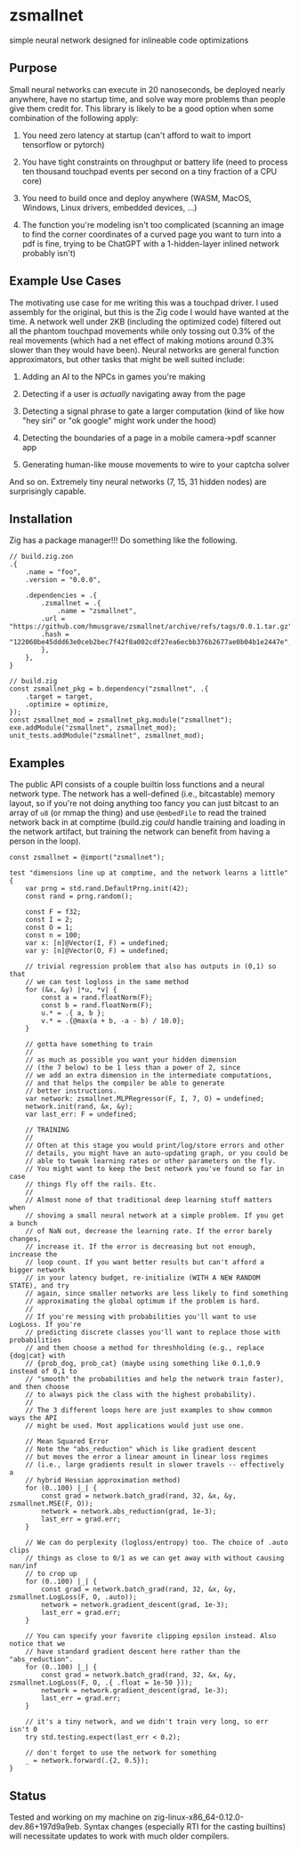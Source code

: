 # zsmallnet

simple neural network designed for inlineable code optimizations

## Purpose

Small neural networks can execute in 20 nanoseconds, be deployed nearly anywhere, have no startup time, and solve way more problems than people give them credit for. This library is likely to be a good option when some combination of the following apply:

1. You need zero latency at startup (can't afford to wait to import tensorflow or pytorch)

2. You have tight constraints on throughput or battery life (need to process ten thousand touchpad events per second on a tiny fraction of a CPU core)

3. You need to build once and deploy anywhere (WASM, MacOS, Windows, Linux drivers, embedded devices, ...)

4. The function you're modeling isn't too complicated (scanning an image to find the corner coordinates of a curved page you want to turn into a pdf is fine, trying to be ChatGPT with a 1-hidden-layer inlined network probably isn't)

## Example Use Cases

The motivating use case for me writing this was a touchpad driver. I used assembly for the original, but this is the Zig code I would have wanted at the time. A network well under 2KB (including the optimized code) filtered out all the phantom touchpad movements while only tossing out 0.3% of the real movements (which had a net effect of making motions around 0.3% slower than they would have been). Neural networks are general function approximators, but other tasks that might be well suited include:

1. Adding an AI to the NPCs in games you're making

2. Detecting if a user is _actually_ navigating away from the page

3. Detecting a signal phrase to gate a larger computation (kind of like how "hey siri" or "ok google" might work under the hood)

4. Detecting the boundaries of a page in a mobile camera->pdf scanner app

5. Generating human-like mouse movements to wire to your captcha solver

And so on. Extremely tiny neural networks (7, 15, 31 hidden nodes) are surprisingly capable.

## Installation

Zig has a package manager!!! Do something like the following.

```zig
// build.zig.zon
.{
    .name = "foo",
    .version = "0.0.0",

    .dependencies = .{
        .zsmallnet = .{
            .name = "zsmallnet",
	    .url = "https://github.com/hmusgrave/zsmallnet/archive/refs/tags/0.0.1.tar.gz",
	    .hash = "122060be45ddd63e0ceb2bec7f42f8a002cdf27ea6ecbb376b2677ae0b04b1e2447e",
        },
    },
}
```

```zig
// build.zig
const zsmallnet_pkg = b.dependency("zsmallnet", .{
    .target = target,
    .optimize = optimize,
});
const zsmallnet_mod = zsmallnet_pkg.module("zsmallnet");
exe.addModule("zsmallnet", zsmallnet_mod);
unit_tests.addModule("zsmallnet", zsmallnet_mod);
```

## Examples

The public API consists of a couple builtin loss functions and a neural network type. The network has a well-defined (i.e., bitcastable) memory layout, so if you're not doing anything too fancy you can just bitcast to an array of `u8` (or mmap the thing) and use `@embedFile` to read the trained network back in at comptime (build.zig _could_ handle training and loading in the network artifact, but training the network can benefit from having a person in the loop).

```zig
const zsmallnet = @import("zsmallnet");

test "dimensions line up at comptime, and the network learns a little" {
    var prng = std.rand.DefaultPrng.init(42);
    const rand = prng.random();

    const F = f32;
    const I = 2;
    const O = 1;
    const n = 100;
    var x: [n]@Vector(I, F) = undefined;
    var y: [n]@Vector(O, F) = undefined;

    // trivial regression problem that also has outputs in (0,1) so that
    // we can test logloss in the same method
    for (&x, &y) |*u, *v| {
        const a = rand.floatNorm(F);
        const b = rand.floatNorm(F);
        u.* = .{ a, b };
        v.* = .{@max(a + b, -a - b) / 10.0};
    }

    // gotta have something to train
    // 
    // as much as possible you want your hidden dimension
    // (the 7 below) to be 1 less than a power of 2, since
    // we add an extra dimension in the intermediate computations,
    // and that helps the compiler be able to generate
    // better instructions.
    var network: zsmallnet.MLPRegressor(F, I, 7, O) = undefined;
    network.init(rand, &x, &y);
    var last_err: F = undefined;

    // TRAINING
    // 
    // Often at this stage you would print/log/store errors and other
    // details, you might have an auto-updating graph, or you could be
    // able to tweak learning rates or other parameters on the fly.
    // You might want to keep the best network you've found so far in case
    // things fly off the rails. Etc.
    //
    // Almost none of that traditional deep learning stuff matters when
    // shoving a small neural network at a simple problem. If you get a bunch
    // of NaN out, decrease the learning rate. If the error barely changes,
    // increase it. If the error is decreasing but not enough, increase the
    // loop count. If you want better results but can't afford a bigger network
    // in your latency budget, re-initialize (WITH A NEW RANDOM STATE), and try
    // again, since smaller networks are less likely to find something
    // approximating the global optimum if the problem is hard.
    //
    // If you're messing with probabilities you'll want to use LogLoss. If you're
    // predicting discrete classes you'll want to replace those with probabilities
    // and then choose a method for threshholding (e.g., replace {dog|cat} with
    // {prob_dog, prob_cat} (maybe using something like 0.1,0.9 instead of 0,1 to
    // "smooth" the probabilities and help the network train faster), and then choose
    // to always pick the class with the highest probability).
    // 
    // The 3 different loops here are just examples to show common ways the API
    // might be used. Most applications would just use one.

    // Mean Squared Error
    // Note the "abs_reduction" which is like gradient descent
    // but moves the error a linear amount in linear loss regimes
    // (i.e., large gradients result in slower travels -- effectively a
    // hybrid Hessian approximation method)
    for (0..100) |_| {
        const grad = network.batch_grad(rand, 32, &x, &y, zsmallnet.MSE(F, O));
        network = network.abs_reduction(grad, 1e-3);
        last_err = grad.err;
    }

    // We can do perplexity (logloss/entropy) too. The choice of .auto clips
    // things as close to 0/1 as we can get away with without causing nan/inf
    // to crop up
    for (0..100) |_| {
        const grad = network.batch_grad(rand, 32, &x, &y, zsmallnet.LogLoss(F, O, .auto));
        network = network.gradient_descent(grad, 1e-3);
        last_err = grad.err;
    }

    // You can specify your favorite clipping epsilon instead. Also notice that we
    // have standard gradient descent here rather than the "abs_reduction".
    for (0..100) |_| {
        const grad = network.batch_grad(rand, 32, &x, &y, zsmallnet.LogLoss(F, O, .{ .float = 1e-50 }));
        network = network.gradient_descent(grad, 1e-3);
        last_err = grad.err;
    }

    // it's a tiny network, and we didn't train very long, so err isn't 0
    try std.testing.expect(last_err < 0.2);

    // don't forget to use the network for something
    _ = network.forward(.{2, 0.5});
}
```

## Status

Tested and working on my machine on zig-linux-x86_64-0.12.0-dev.86+197d9a9eb. Syntax changes (especially RTI for the casting builtins) will necessitate updates to work with much older compilers.
